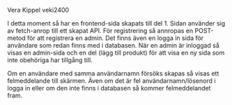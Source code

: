 Vera Kippel veki2400

I detta moment så har en frontend-sida skapats till del 1.
Sidan använder sig av fetch-anrop till ett skapat API. För registrering så annropas en POST-metod för att registrera en admin. Det finns även en logga in sida för användare som redan finns med i databasen.
När en admin är inloggad så visas en admin-sida och en del (lägg till produkt) för att visa en ny sida som inte obehöriga har tillgång till.

Om en användare med samma användarnamn försöks skapas så visas ett felmeddelande till skärmen. Även om det är fel användarnamn/lösenord i logga in eller om den inte finns i databasen så kommer felmeddelandet fram.